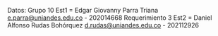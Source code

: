 Datos: Grupo 10 Est1 = Edgar Giovanny Parra Triana e.parra@uniandes.edu.co - 202014668 Requerimiento 3 Est2 = Daniel Alfonso Rudas Bohórquez d.rudas@uniandes.edu.co - 202112926
